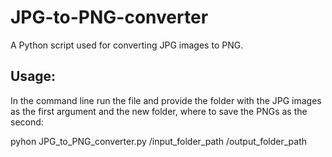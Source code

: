 # JPG-to-PNG-converter

A Python script used for converting JPG images to PNG.

## Usage:

In the command line run the file and provide the folder with the JPG images as the first argument and the new folder, where to save the PNGs as the second:

pyhon JPG_to_PNG_converter.py /input_folder_path /output_folder_path